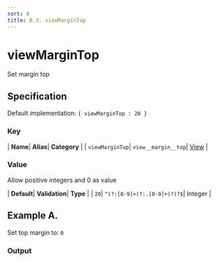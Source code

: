 ```yaml
---
sort: 8
title: B.3. viewMarginTop
---
```

# viewMarginTop

Set margin top


## Specification

Default implementation: ```{ viewMarginTop : 20 }```

### Key

| **Name**| **Alias**| **Category** |
| ```viewMarginTop```| ```view__margin__top```| [View](../options/#view) |

### Value

Allow positive integers and 0 as value

| **Default**| **Validation**| **Type** |
| ```20```| ```^(?:[0-9]+(?:.[0-9]+)?)?$```| Integer |



## Example A.

Set top margin to: ```0```

### Output

  <div id="a">
      <script> 
          d3.statosio( 
    file, 
    "name", 
    [ "mobile" ], 
    { "viewMarginTop" : 0, "view__dom_id" : "a" }
)

      </script>
  </div>

Open output in a [blank window](../sources/viewMarginTop--example-a.html){:target="_self"}. 
Download examples [as zip](../sources/viewMarginTop.zip){:target="_blank"}. 

### Parameters

This dataset shows the mobile google pagerank performance score for a certain website.

| | **Value** | **Type** |
|------:|:------|:------|
| **Source** | ["../data/performance.json"](../data/performance.json) | String |
| **X** | ```"name"``` | String |
| **Y** | ```[ "mobile" ]``` | Array |
| **Options** | ```{ "viewMarginTop" : 0 }``` | Object |


### Source Code

* Invoke Function

```javascript
d3.statosio( 
    file, 
    "name", 
    [ "mobile" ], 
    { "viewMarginTop" : 0 }
)
```

* HTML Implementation

```html
<!DOCTYPE html>
<head>
    <title>d3.statosio - viewMarginTop</title>
    <meta content="text/html;charset=utf-8" http-equiv="Content-Type">
    <meta content="utf-8" http-equiv="encoding">
    <script src="https://cdnjs.cloudflare.com/ajax/libs/d3/6.2.0/d3.js"></script>
    <script src="../libs/statosio.js"></script>
</head>
<body>
    <script>
        d3.json( "../data/performance.json" )
            .then( ( file ) => {
                d3.statosio( 
                    file, 
                    "name", 
                    [ "mobile" ], 
                    { "viewMarginTop" : 0 }
                )
            } )
    </script>
</body>
```
## Example B.

Set top margin to: ```150```

### Output

  <div id="b">
      <script> 
          d3.statosio( 
    file, 
    "name", 
    [ "mobile" ], 
    { "viewMarginTop" : 150, "view__dom_id" : "b" }
)

      </script>
  </div>

Open output in a [blank window](../sources/viewMarginTop--example-b.html){:target="_self"}. 
Download examples [as zip](../sources/viewMarginTop.zip){:target="_blank"}. 

### Parameters

This dataset shows the mobile google pagerank performance score for a certain website.

| | **Value** | **Type** |
|------:|:------|:------|
| **Source** | ["../data/performance.json"](../data/performance.json) | String |
| **X** | ```"name"``` | String |
| **Y** | ```[ "mobile" ]``` | Array |
| **Options** | ```{ "viewMarginTop" : 150 }``` | Object |


### Source Code

* Invoke Function

```javascript
d3.statosio( 
    file, 
    "name", 
    [ "mobile" ], 
    { "viewMarginTop" : 150 }
)
```

* HTML Implementation

```html
<!DOCTYPE html>
<head>
    <title>d3.statosio - viewMarginTop</title>
    <meta content="text/html;charset=utf-8" http-equiv="Content-Type">
    <meta content="utf-8" http-equiv="encoding">
    <script src="https://cdnjs.cloudflare.com/ajax/libs/d3/6.2.0/d3.js"></script>
    <script src="../libs/statosio.js"></script>
</head>
<body>
    <script>
        d3.json( "../data/performance.json" )
            .then( ( file ) => {
                d3.statosio( 
                    file, 
                    "name", 
                    [ "mobile" ], 
                    { "viewMarginTop" : 150 }
                )
            } )
    </script>
</body>
```
